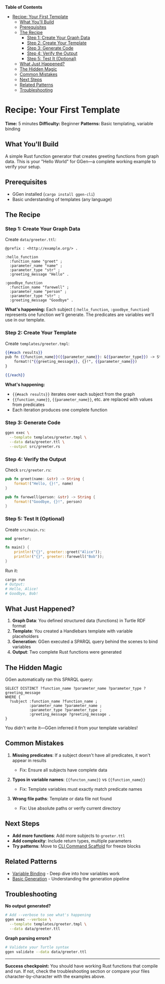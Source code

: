 <!-- START doctoc generated TOC please keep comment here to allow auto update -->
<!-- DON'T EDIT THIS SECTION, INSTEAD RE-RUN doctoc TO UPDATE -->
**Table of Contents**

- [Recipe: Your First Template](#recipe-your-first-template)
  - [What You'll Build](#what-youll-build)
  - [Prerequisites](#prerequisites)
  - [The Recipe](#the-recipe)
    - [Step 1: Create Your Graph Data](#step-1-create-your-graph-data)
    - [Step 2: Create Your Template](#step-2-create-your-template)
    - [Step 3: Generate Code](#step-3-generate-code)
    - [Step 4: Verify the Output](#step-4-verify-the-output)
    - [Step 5: Test It (Optional)](#step-5-test-it-optional)
  - [What Just Happened?](#what-just-happened)
  - [The Hidden Magic](#the-hidden-magic)
  - [Common Mistakes](#common-mistakes)
  - [Next Steps](#next-steps)
  - [Related Patterns](#related-patterns)
  - [Troubleshooting](#troubleshooting)

<!-- END doctoc generated TOC please keep comment here to allow auto update -->

# Recipe: Your First Template

**Time:** 5 minutes
**Difficulty:** Beginner
**Patterns:** Basic templating, variable binding

## What You'll Build

A simple Rust function generator that creates greeting functions from graph data. This is your "Hello World" for GGen—a complete working example to verify your setup.

## Prerequisites

- GGen installed (`cargo install ggen-cli`)
- Basic understanding of templates (any language)

## The Recipe

### Step 1: Create Your Graph Data

Create `data/greeter.ttl`:

```turtle
@prefix : <http://example.org/> .

:hello_function
  :function_name "greet" ;
  :parameter_name "name" ;
  :parameter_type "str" ;
  :greeting_message "Hello" .

:goodbye_function
  :function_name "farewell" ;
  :parameter_name "person" ;
  :parameter_type "str" ;
  :greeting_message "Goodbye" .
```

**What's happening:** Each subject (`:hello_function`, `:goodbye_function`) represents one function we'll generate. The predicates are variables we'll use in our template.

### Step 2: Create Your Template

Create `templates/greeter.tmpl`:

```handlebars
{{#each results}}
pub fn {{function_name}}({{parameter_name}}: &{{parameter_type}}) -> String {
    format!("{{greeting_message}}, {}!", {{parameter_name}})
}

{{/each}}
```

**What's happening:**
- `{{#each results}}` iterates over each subject from the graph
- `{{function_name}}`, `{{parameter_name}}`, etc. are replaced with values from predicates
- Each iteration produces one complete function

### Step 3: Generate Code

```bash
ggen exec \
  --template templates/greeter.tmpl \
  --data data/greeter.ttl \
  --output src/greeter.rs
```

### Step 4: Verify the Output

Check `src/greeter.rs`:

```rust
pub fn greet(name: &str) -> String {
    format!("Hello, {}!", name)
}

pub fn farewell(person: &str) -> String {
    format!("Goodbye, {}!", person)
}
```

### Step 5: Test It (Optional)

Create `src/main.rs`:

```rust
mod greeter;

fn main() {
    println!("{}", greeter::greet("Alice"));
    println!("{}", greeter::farewell("Bob"));
}
```

Run it:

```bash
cargo run
# Output:
# Hello, Alice!
# Goodbye, Bob!
```

## What Just Happened?

1. **Graph Data**: You defined structured data (functions) in Turtle RDF format
2. **Template**: You created a Handlebars template with variable placeholders
3. **Generation**: GGen executed a SPARQL query behind the scenes to bind variables
4. **Output**: Two complete Rust functions were generated

## The Hidden Magic

GGen automatically ran this SPARQL query:

```sparql
SELECT DISTINCT ?function_name ?parameter_name ?parameter_type ?greeting_message
WHERE {
  ?subject :function_name ?function_name ;
           :parameter_name ?parameter_name ;
           :parameter_type ?parameter_type ;
           :greeting_message ?greeting_message .
}
```

You didn't write it—GGen inferred it from your template variables!

## Common Mistakes

1. **Missing predicates**: If a subject doesn't have all predicates, it won't appear in results
   - Fix: Ensure all subjects have complete data

2. **Typos in variable names**: `{{functon_name}}` vs `{{function_name}}`
   - Fix: Template variables must exactly match predicate names

3. **Wrong file paths**: Template or data file not found
   - Fix: Use absolute paths or verify current directory

## Next Steps

- **Add more functions**: Add more subjects to `greeter.ttl`
- **Add complexity**: Include return types, multiple parameters
- **Try patterns**: Move to [CLI Command Scaffold](./cli_command_scaffold.md) for freeze blocks

## Related Patterns

- [Variable Binding](../patterns/variable_binding.md) - Deep dive into how variables work
- [Basic Generation](../patterns/basic_generation.md) - Understanding the generation pipeline

## Troubleshooting

**No output generated?**
```bash
# Add --verbose to see what's happening
ggen exec --verbose \
  --template templates/greeter.tmpl \
  --data data/greeter.ttl
```

**Graph parsing errors?**
```bash
# Validate your Turtle syntax
ggen validate --data data/greeter.ttl
```

---

**Success checkpoint:** You should have working Rust functions that compile and run. If not, check the troubleshooting section or compare your files character-by-character with the examples above.
